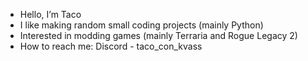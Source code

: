 - Hello, I’m Taco
- I like making random small coding projects (mainly Python)
- Interested in modding games (mainly Terraria and Rogue Legacy 2)
- How to reach me: Discord - taco_con_kvass
